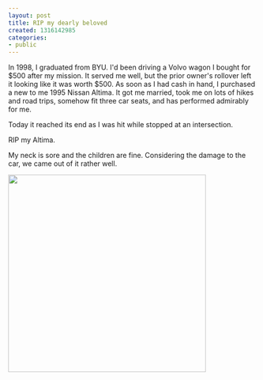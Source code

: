 ```yaml
---
layout: post
title: RIP my dearly beloved
created: 1316142985
categories:
- public
---
```

In 1998, I graduated from BYU. I'd been driving a Volvo wagon I bought for $500 after my mission. It served me well, but the prior owner's rollover left it looking like it was worth $500. As soon as I had cash in hand, I purchased a new to me 1995 Nissan Altima. It got me married, took me on lots of hikes and road trips, somehow fit three car seats, and has performed admirably for me.

Today it reached its end as I was hit while stopped at an intersection. 

RIP my Altima.

My neck is sore and the children are fine. Considering the damage to the car, we came out of it rather well.

<img src="http://www.mathews2000.com/drupal/files/IMG_20110915_175938.jpg" rel="lightbox" width="400">
